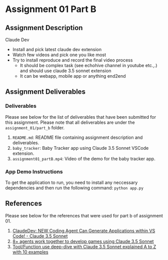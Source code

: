 # Assignment 01 Part B

## Assignment Description

Claude Dev

- Install and pick latest claude dev extension
- Watch few videos and pick one you like most
- Try to install reproduce and record the final video process
  - It should be complex task (see echohive channel in youtube etc.,.) and should use claude 3.5 sonnet extension
  - It can be webapp, mobile app or anything end2end

## Assignment Deliverables

### Deliverables

Please see below for the list of deliverables that have been submitted for this assignment. Please note that all deliverables are under the `assignment_01/part_b` folder.

1. `README.md`: README file containing assignment description and deliverables.
2. `baby_tracker`: Baby Tracker app using Claude 3.5 Sonnet VSCode extension.
3. `assignment01_partB.mp4`: Video of the demo for the baby tracker app.

### App Demo Instructions

To get the application to run, you need to install any neccessary dependencies and then run the following command:
`python app.py`

## References

Please see below for the references that were used for part b of assignment 01.

1. [ClaudeDev: NEW Coding Agent Can Generate Applications within VS Code! - Claude 3.5 Sonnet](https://www.youtube.com/watch?v=UNsQHosbIoE)
2. [8+ agents work together to develop games using Claude 3.5 Sonnet](https://www.youtube.com/watch?v=DlvRRxDwTS0)
3. [Tool/Function use deep-dive with Claude 3.5 Sonnet explained A to Z with 10 examples](https://www.youtube.com/watch?v=cmtkdhlpBJ0)
